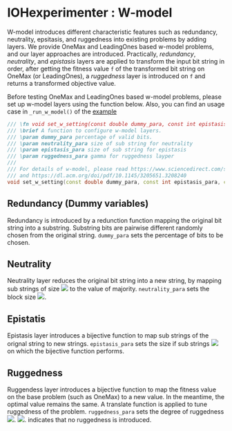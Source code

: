 # IOHexperimenter : W-model

W-model introduces different characteristic features such as redundancy, neutrality, epsitasis, and ruggedness into existing problems by adding layers. We provide OneMax and LeadingOnes based w-model problems, and our layer approaches are introduced. Practically, <i>redundancy</i>, <i>neutrality</i>, and <i>epistasis</i> layers are applied to transform the input bit string in order, after getting the fitness value `f` of the transformed bit string on OneMax (or LeadingOnes), a <i>ruggedness</i> layer is introduced on `f` and returns a transformed objective value. 

Before testing OneMax and LeadingOnes based w-model problems, please set up w-model layers using the function below. Also, you can find an usage case in `_run_w_model()` of the [example](https://github.com/IOHprofiler/IOHexperimenter/blob/master/build/Cpp/IOHprofiler_run_problem.cpp) 
```cpp
/// \fn void set_w_setting(const double dummy_para, const int epistasis_para, const int neutrality_para, const int ruggedness_para)
/// \brief A function to configure w-model layers.
/// \param dummy_para percentage of valid bits.
/// \param neutrality_para size of sub string for neutrality
/// \param epistasis_para size of sub string for epistasis
/// \param ruggedness_para gamma for ruggedness layper
///
/// For details of w-model, please read https://www.sciencedirect.com/science/article/pii/S1568494619308099
/// and https://dl.acm.org/doi/pdf/10.1145/3205651.3208240
void set_w_setting(const double dummy_para, const int epistasis_para, const int neutrality_para, const int ruggedness_para)
```

## Redundancy (Dummy variables)
Redundancy is introduced by a redunction function mapping the original bit string into a substring. Substring bits are pairwise different randomly chosen from the original string. `dummy_para` sets the percentage of bits to be chosen.

## Neutrality
Neutrality layer reduces the original bit string into a new string, by mapping sub strings of size ![](http://latex.codecogs.com/gif.latex?\\mu) to the value of majority. `neutrality_para` sets the block size ![](http://latex.codecogs.com/gif.latex?\\mu).

## Epistatis
Epistasis layer introduces a bijective function to map sub strings of the orignal string to new strings. `epistasis_para` sets the size if sub strings ![](http://latex.codecogs.com/gif.latex?\\nu) on which the bijective function performs.

## Ruggedness
Ruggendess layer introduces a bijective function to map the fitness value on the base problem (such as OneMax) to a new value. In the meantime, the optimal value remains the same. A translate function is applied to tune ruggedness of the problem. `ruggedness_para` sets the degree of ruggedness ![](http://latex.codecogs.com/gif.latex?\\gamma). ![](http://latex.codecogs.com/gif.latex?\\gamma=0). indicates that no ruggedness is introduced. 